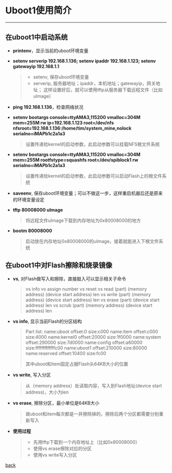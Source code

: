 ﻿---
layout: default
---

# Uboot1使用简介

---

## 在uboot1中启动系统

- **printenv**，显示当前的uboot环境变量

- **setenv serverip 192.168.1.136; setenv ipaddr 192.168.1.123; setenv gatewayip 192.168.1.1**
  > - setenv, 保存uboot环境变量
  > - serverip, 服务器地址；ipaddr，本机地址；gatewayip，网关地址；
      这样设置好后，就可以使用tftp从服务器下载远程文件（比如uImage）

- **ping 192.168.1.136**，检查网络状况

- **setenv bootargs console=ttyAMA3,115200 vmalloc=304M mem=255M rw ip=192.168.1.123 root=/dev/nfs nfsroot=192.168.1.136:/home/tim/system_mine,nolock serialno=iMAPb1c2a1a3**
  > 设置传递给kernel的启动参数，此启动参数可以挂载NFS根文件系统

- **setenv bootargs console=ttyAMA3,115200 vmalloc=304M mem=255M rootfstype=squashfs root=/dev/spiblock1 rw serialno=iMAPb1c2a1a3**
  > 设置传递给kernel的启动参数，此启动参数可以启动Flash上的根文件系统

- **saveenv**, 保存uboot环境变量；可以不做这一步，这样重启机器后还是原来的环境变量设定

- **tftp 80008000 uImage**
  > 将远程文件uImage下载到内存地址为0x80008000的地方

- **bootm 80008000**
  > 启动放在内存地址0x80008000的uImage，接着就能进入下根文件系统

## 在uboot1中对Flash擦除和烧录镜像

- **vs**, 对Flash做写入和擦除，直接敲入可以显示相关子命令
  > vs info
  > vs assign number
  > vs reset
  > vs read (part) (memory address) (device start address) len
  > vs write (part) (memory address) (device start address) len
  > vs erase (part) (device start address) len
  > vs scrub (part) (memory address) (device start address) len

- **vs info**, 显示当前Flash的分区结构
  > Part list:
  > name:uboot offset:0 size:c000
  > name:item offset:c000 size:4000
  > name:kernel0 offset:20000 size:1f0000
  > name:system offset:290000 size:7d0000
  > name:config offset:a60000 size:fffffffffffffc00
  > name:uboot1 offset:210000 size:80000
  > name:reserved offset:10400 size:fc00
  >
  > 其中uboot和item固定占据Flash头64KB大小的位置

- **vs write**, 写入分区
  > 从（memory address）处读取内容，写入到Flash地址(device start address)，大小为len

- **vs erase**, 擦除分区，最小单位是64KB大小
  > 故uboot和item每次都是一并擦除掉的，擦除后两个分区都需要分别重新写入

- **使用过程**
  > - 先用tftp下载到一个内存地址上（比如0x80008000）
  > - 使用vs erase擦除对应的分区
  > - 使用vs write写入分区
  
[back](./)
